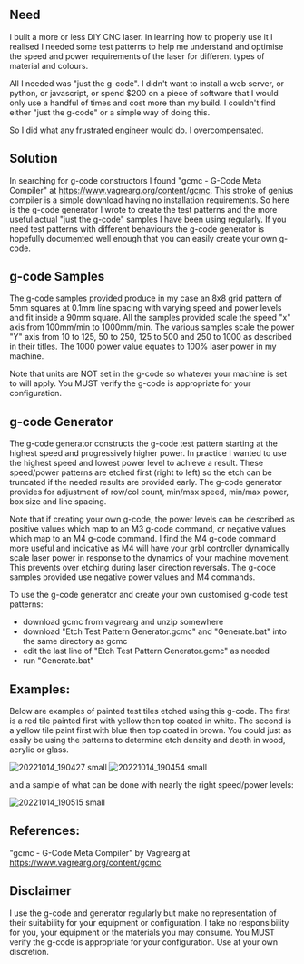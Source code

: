 ## Need

I built a more or less DIY CNC laser. In learning how to properly use it I realised I needed some test patterns to help me understand and optimise the speed and power requirements of the laser for different types of material and colours.

All I needed was "just the g-code". I didn't want to install a web server, or python, or javascript, or spend $200 on a piece of software that I would only use a handful of times and cost more than my build. I couldn't find either "just the g-code" or a simple way of doing this.

So I did what any frustrated engineer would do. I overcompensated.

## Solution

In searching for g-code constructors I found "gcmc - G-Code Meta Compiler" at https://www.vagrearg.org/content/gcmc. This stroke of genius compiler is a simple download having no installation requirements. So here is the g-code generator I wrote to create the test patterns and the more useful actual "just the  g-code" samples I have been using regularly. If you need test patterns with different behaviours the g-code generator is hopefully documented well enough that you can easily create your own g-code.

## g-code Samples

The g-code samples provided produce in my case an 8x8 grid pattern of 5mm squares at 0.1mm line spacing with varying speed and power levels and fit inside a 90mm square. All the samples provided scale the speed "x" axis from 100mm/min to 1000mm/min. The various samples scale the power "Y" axis from 10 to 125, 50 to 250, 125 to 500 and 250 to 1000 as described in their titles. The 1000 power value equates to 100% laser power in my machine.

Note that units are NOT set in the g-code so whatever your machine is set to will apply. You MUST verify the g-code is appropriate for your configuration.

## g-code Generator

The g-code generator constructs the g-code test pattern starting at the highest speed and progressively higher power. In practice I wanted to use the highest speed and lowest power level to achieve a result. These speed/power patterns are etched first (right to left) so the etch can be truncated if the needed results are provided early. The g-code generator provides for adjustment of row/col count, min/max speed, min/max power, box size and line spacing.

Note that if creating your own g-code, the power levels can be described as positive values which map to an M3 g-code command, or negative values which map to an M4 g-code command. I find the M4 g-code command more useful and indicative as M4 will have your grbl controller dynamically scale laser power in response to the dynamics of your machine movement. This prevents over etching during laser direction reversals. The g-code samples provided use negative power values and M4 commands.

To use the g-code generator and create your own customised g-code test patterns:

* download gcmc from vagrearg and unzip somewhere
* download "Etch Test Pattern Generator.gcmc" and "Generate.bat" into the same directory as gcmc
* edit the last line of "Etch Test Pattern Generator.gcmc" as needed
* run "Generate.bat"

## Examples:

Below are examples of painted test tiles etched using this g-code. The first is a red tile painted first with yellow then top coated in white. The second is a yellow tile paint first with blue then top coated in brown. You could just as easily be using the patterns to determine etch density and depth in wood, acrylic or glass.

![20221014_190427 small](https://user-images.githubusercontent.com/7357540/195807971-7a5dc79e-d842-43bb-8d62-ee8ab9bdc0c2.jpg)
![20221014_190454 small](https://user-images.githubusercontent.com/7357540/195808443-a05204f7-d627-4eea-9ae5-0c49cd9e52c6.jpg)

and a sample of what can be done with nearly the right speed/power levels:

![20221014_190515 small](https://user-images.githubusercontent.com/7357540/195808003-41a7fec6-881b-4220-8b38-f8856e8b330f.jpg)

## References:

"gcmc - G-Code Meta Compiler" by Vagrearg at https://www.vagrearg.org/content/gcmc

## Disclaimer

I use the g-code and generator regularly but make no representation of their suitability for your equipment or configuration. I take no responsibility for you, your equipment or the materials you may consume. You MUST verify the g-code is appropriate for your configuration. Use at your own discretion.
